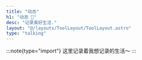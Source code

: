 ```yaml
---
title: "动态"
h1: "动态 🥫"
desc: "记录美好生活."
layout: "@/layouts/ToolLayout/ToolLayout.astro"
type: "talking"
---
```


:::note{type="import"}
这里记录着我想记录的生活～
:::
